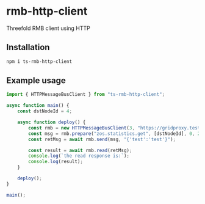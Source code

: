 # rmb-http-client
Threefold RMB client using HTTP

## Installation

```bash
npm i ts-rmb-http-client
```

## Example usage

```js
import { HTTPMessageBusClient } from "ts-rmb-http-client";

async function main() {
    const dstNodeId = 4;

    async function deploy() {
        const rmb = new HTTPMessageBusClient(3, "https://gridproxy.test.grid.tf", "https://graphql.dev.grid.tf/graphql", "<mnemonics>");
        const msg = rmb.prepare("zos.statistics.get", [dstNodeId], 0, 2);
        const retMsg = await rmb.send(msg, "{'test':'test'}");

        const result = await rmb.read(retMsg);
        console.log(`the read response is:`);
        console.log(result);
    }

    deploy();
}

main();

```

